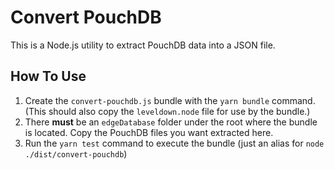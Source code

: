 # Convert PouchDB

This is a Node.js utility to extract PouchDB data into a JSON file.

## How To Use

1. Create the `convert-pouchdb.js` bundle with the `yarn bundle` command.  
(This should also copy the `leveldown.node` file for use by the bundle.)
2. There **must** be an `edgeDatabase` folder under the root where the bundle is located.  Copy the PouchDB files you want extracted here.
3. Run the `yarn test` command to execute the bundle (just an alias for `node ./dist/convert-pouchdb`)

